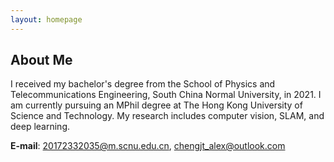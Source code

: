 ```yaml
---
layout: homepage
---
```


## About Me

I received my bachelor's degree from the School of Physics and Telecommunications Engineering, South China Normal University, in 2021. I am currently pursuing an MPhil degree at The Hong Kong University of Science and Technology. My research includes computer vision, SLAM, and deep learning.

**E-mail**: 20172332035@m.scnu.edu.cn, chengjt_alex@outlook.com

<!-- I am currently a junior-year student pursuing a Bachelor's degree in Internet of Things Engineering at the School of Data Science and Engineering, South China Normal University (华南师范大学数据科学与工程学院), and supervised by Associate Professor Xiaoyu Tang. I also serve as a member of the Robotic and Intelligent Sensing Laboratory (RIS LAB, 机器人与智能感知实验室). -->

<!-- ## Education

I am pursuing my B.S. degree in Internet of Things Engineering at South China Normal University, Guangzhou, China, since 2022. -->

<!-- ## Research Interests

- **3D Perception & SLAM:** Loop Closure Detection, LiDAR-based Place Recognition, Scene Flow Estimation, Moving Object Segmentation
- **Machine Learning:** Self-Supervised Learning, Meta Learning, Face Recognition -->

<!-- ## News

- **[Feb. 2020]** Our paper about incremental learning is accepted to CVPR 2020. -->

<!-- {% include_relative _includes/publications.md %} -->

<!-- {% include_relative _includes/services.md %} -->

